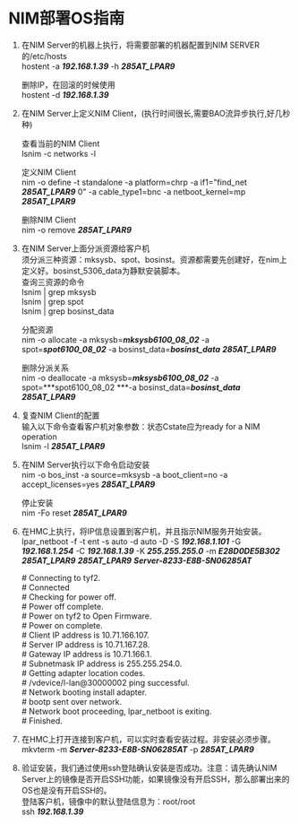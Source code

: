 # NIM部署OS指南  

1. 在NIM Server的机器上执行，将需要部署的机器配置到NIM SERVER的/etc/hosts  
    hostent -a ***192.168.1.39*** -h ***285AT_LPAR9***  

    删除IP，在回滚的时候使用  
    hostent -d ***192.168.1.39***  


2. 在NIM Server上定义NIM Client，(执行时间很长,需要BAO流异步执行,好几秒种)  

    查看当前的NIM Client  
    lsnim -c networks -l  

    定义NIM Client  
    nim -o define -t standalone -a platform=chrp -a if1="find_net ***285AT_LPAR9*** 0" -a cable_type1=bnc -a netboot_kernel=mp ***285AT_LPAR9***  

    删除NIM Client  
    nim -o remove ***285AT_LPAR9***  

3. 在NIM Server上面分派资源给客户机  
    须分派三种资源：mksysb、spot、bosinst。资源都需要先创建好，在nim上定义好。bosinst_5306_data为静默安装脚本。  
    查询三资源的命令  
    lsnim | grep mksysb  
    lsnim | grep spot  
    lsnim | grep bosinst_data  

    分配资源  
    nim -o allocate -a mksysb=***mksysb6100_08_02*** -a spot=***spot6100_08_02*** -a bosinst_data=***bosinst_data*** ***285AT_LPAR9***  

    删除分派关系  
    nim -o deallocate -a mksysb=***mksysb6100_08_02*** -a spot=***spot6100_08_02 ***-a bosinst_data=***bosinst_data*** ***285AT_LPAR9***  

4. 复查NIM Client的配置  
    输入以下命令查看客户机对象参数：状态Cstate应为ready for a NIM operation  
    lsnim -l ***285AT_LPAR9***  

5. 在NIM Server执行以下命令启动安装  
    nim -o bos_inst -a source=mksysb -a boot_client=no -a accept_licenses=yes ***285AT_LPAR9***  

    停止安装  
    nim -Fo reset ***285AT_LPAR9***  

6. 在HMC上执行，将IP信息设置到客户机，并且指示NIM服务开始安装。  
    lpar_netboot -f -t ent -s auto -d auto -D -S ***192.168.1.101*** -G ***192.168.1.254*** -C ***192.168.1.39***  -K ***255.255.255.0*** -m ***E28D0DE5B302***  ***285AT_LPAR9***  ***285AT_LPAR9***  ***Server-8233-E8B-SN06285AT***  

    \# Connecting to tyf2.  
    \# Connected  
    \# Checking for power off.  
    \# Power off complete.  
    \# Power on tyf2 to Open Firmware.  
    \# Power on complete.  
    \# Client IP address is 10.71.166.107.  
    \# Server IP address is 10.71.167.28.  
    \# Gateway IP address is 10.71.166.1.  
    \# Subnetmask IP address is 255.255.254.0.  
    \# Getting adapter location codes.  
    \# /vdevice/l-lan@30000002 ping successful.  
    \# Network booting install adapter.  
    \# bootp sent over network.  
    \# Network boot proceeding, lpar_netboot is exiting.  
    \# Finished.  

7. 在HMC上打开连接到客户机，可以实时查看安装过程。非安装必须步骤。  
    mkvterm -m ***Server-8233-E8B-SN06285AT*** -p ***285AT_LPAR9***  

8. 验证安装，我们通过使用ssh登陆确认安装是否成功。注意：请先确认NIM Server上的镜像是否开启SSH功能，如果镜像没有开启SSH，那么部署出来的OS也是没有开启SSH的。  
    登陆客户机，镜像中的默认登陆信息为：root/root  
    ssh ***192.168.1.39***  
